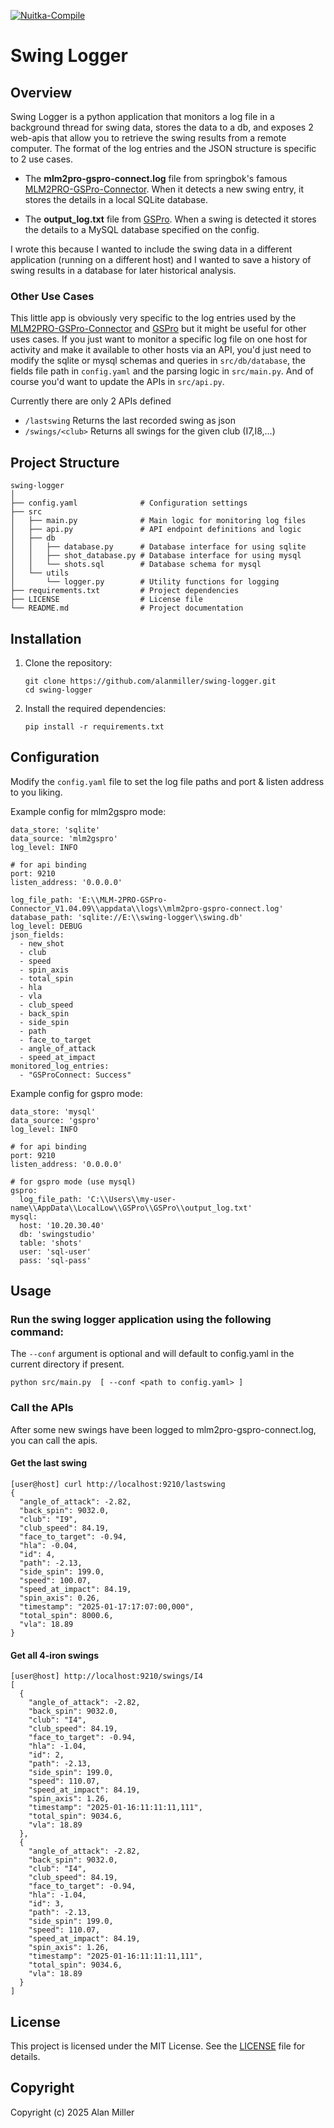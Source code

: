 [![Nuitka-Compile](https://github.com/alanmiller/swing-logger/actions/workflows/nuitka.yml/badge.svg)](https://github.com/alanmiller/swing-logger/actions/workflows/nuitka.yml)

# Swing Logger

## Overview
Swing Logger is a python application that monitors a log file in a background thread for swing data, stores the data to a db, and exposes 2 web-apis  that allow you to retrieve the swing results from a remote computer. The format of the log entries and the JSON structure is specific to 2 use cases.

   - The **mlm2pro-gspro-connect.log** file from springbok's famous [MLM2PRO-GSPro-Connector](https://github.com/springbok/MLM2PRO-GSPro-Connector). When it detects a new swing entry, it stores the details in a local SQLite database. 
   
   - The **output_log.txt** file from [GSPro](https://gsprogolf.com/). When a swing is detected it stores the details to a MySQL database specified on the config.

I wrote this because I wanted to include the swing data in a different application (running on a different host) and I wanted to save a history of swing results in a database for later historical analysis.

### Other Use Cases
This little app is obviously very specific to the log entries used by the [MLM2PRO-GSPro-Connector](https://github.com/springbok/MLM2PRO-GSPro-Connector) and [GSPro](https://gsprogolf.com/) but it might be useful for other uses cases. If you just want to monitor a specific log file on one host for activity and make it available to other hosts via an API, you'd just need to modify the sqlite or mysql schemas and queries in ```src/db/database```, the fields file path in ```config.yaml``` and the parsing logic in ```src/main.py```. And of course you'd want to update the APIs in ```src/api.py```.

Currently there are only 2 APIs defined 

  - ```/lastswing```
       Returns the last recorded swing as json
  - ```/swings/<club>```
       Returns all swings for the given club (I7,I8,...)

## Project Structure
```
swing-logger
│
├── config.yaml              # Configuration settings
├── src
│   ├── main.py              # Main logic for monitoring log files
│   ├── api.py               # API endpoint definitions and logic
│   ├── db
│   │   ├── database.py      # Database interface for using sqlite
│   │   ├── shot_database.py # Database interface for using mysql
│   │   └── shots.sql        # Database schema for mysql
│   └── utils
│       └── logger.py        # Utility functions for logging
├── requirements.txt         # Project dependencies
├── LICENSE                  # License file
└── README.md                # Project documentation
```

## Installation
1. Clone the repository:
   ```
   git clone https://github.com/alanmiller/swing-logger.git
   cd swing-logger
   ```

2. Install the required dependencies:
   ```
   pip install -r requirements.txt
   ```

## Configuration

Modify the `config.yaml` file to set the log file paths and port & listen address to you liking.

Example config for mlm2gspro mode:

```
data_store: 'sqlite'  
data_source: 'mlm2gspro'
log_level: INFO

# for api binding
port: 9210
listen_address: '0.0.0.0'

log_file_path: 'E:\\MLM-2PRO-GSPro-Connector_V1.04.09\\appdata\\logs\\mlm2pro-gspro-connect.log'
database_path: 'sqlite://E:\\swing-logger\\swing.db'
log_level: DEBUG
json_fields:
  - new_shot
  - club
  - speed
  - spin_axis
  - total_spin
  - hla
  - vla
  - club_speed
  - back_spin
  - side_spin
  - path
  - face_to_target
  - angle_of_attack
  - speed_at_impact
monitored_log_entries:
  - "GSProConnect: Success"
```

Example config for gspro mode:

```
data_store: 'mysql'  
data_source: 'gspro' 
log_level: INFO

# for api binding
port: 9210
listen_address: '0.0.0.0'

# for gspro mode (use mysql)
gspro:
  log_file_path: 'C:\\Users\\my-user-name\\AppData\\LocalLow\\GSPro\\GSPro\\output_log.txt'
mysql:
  host: '10.20.30.40'
  db: 'swingstudio'
  table: 'shots'
  user: 'sql-user'
  pass: 'sql-pass'
```

## Usage

### Run the swing logger application using the following command:

The `--conf` argument is optional and will default to config.yaml in the current directory if present.

```
python src/main.py  [ --conf <path to config.yaml> ]
```

### Call the APIs

After some new swings have been logged to mlm2pro-gspro-connect.log, you can call the apis.

#### Get the last swing

```
[user@host] curl http://localhost:9210/lastswing
{
  "angle_of_attack": -2.82,
  "back_spin": 9032.0,
  "club": "I9",
  "club_speed": 84.19,
  "face_to_target": -0.94,
  "hla": -0.04,
  "id": 4,
  "path": -2.13,
  "side_spin": 199.0,
  "speed": 100.07,
  "speed_at_impact": 84.19,
  "spin_axis": 0.26,
  "timestamp": "2025-01-17:17:07:00,000",
  "total_spin": 8000.6,
  "vla": 18.89
}
```
#### Get all 4-iron swings

```
[user@host] http://localhost:9210/swings/I4
[
  {
    "angle_of_attack": -2.82,
    "back_spin": 9032.0,
    "club": "I4",
    "club_speed": 84.19,
    "face_to_target": -0.94,
    "hla": -1.04,
    "id": 2,
    "path": -2.13,
    "side_spin": 199.0,
    "speed": 110.07,
    "speed_at_impact": 84.19,
    "spin_axis": 1.26,
    "timestamp": "2025-01-16:11:11:11,111",
    "total_spin": 9034.6,
    "vla": 18.89
  },
  {
    "angle_of_attack": -2.82,
    "back_spin": 9032.0,
    "club": "I4",
    "club_speed": 84.19,
    "face_to_target": -0.94,
    "hla": -1.04,
    "id": 3,
    "path": -2.13,
    "side_spin": 199.0,
    "speed": 110.07,
    "speed_at_impact": 84.19,
    "spin_axis": 1.26,
    "timestamp": "2025-01-16:11:11:11,111",
    "total_spin": 9034.6,
    "vla": 18.89
  }
]
```

## License
This project is licensed under the MIT License. See the [LICENSE](LICENSE) file for details.

## Copyright
Copyright (c) 2025 Alan Miller
